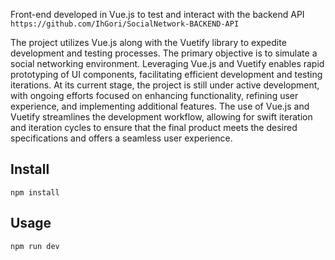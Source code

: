 Front-end developed in Vue.js to test and interact with the backend API  `https://github.com/IhGori/SocialNetwork-BACKEND-API`

The project utilizes Vue.js along with the Vuetify library to expedite development and testing processes. The primary objective is to simulate a social networking environment. Leveraging Vue.js and Vuetify enables rapid prototyping of UI components, facilitating efficient development and testing iterations.
At its current stage, the project is still under active development, with ongoing efforts focused on enhancing functionality, refining user experience, and implementing additional features. The use of Vue.js and Vuetify streamlines the development workflow, allowing for swift iteration and iteration cycles to ensure that the final product meets the desired specifications and offers a seamless user experience.
## Install
`npm install`

## Usage
`npm run dev`
